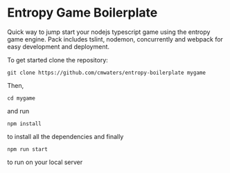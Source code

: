 # Entropy Game Boilerplate

Quick way to jump start your nodejs typescript game using the entropy game engine. 
Pack includes tslint, nodemon, concurrently and webpack for easy development and deployment.

To get started clone the repository:
```
git clone https://github.com/cmwaters/entropy-boilerplate mygame
```
Then, 
```
cd mygame
```
and run
```
npm install
```
to install all the dependencies and finally
```
npm run start
```
to run on your local server
